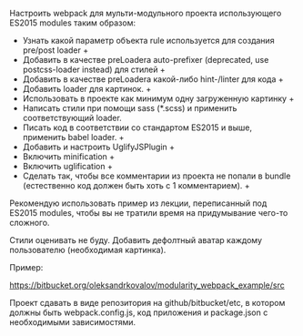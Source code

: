 Настроить webpack для мульти-модульного проекта использующего ES2015 modules таким образом: 
* Узнать какой параметр объекта rule используется для создания pre/post loader +
* Добавить в качестве preLoadera auto-prefixer (deprecated, use postcss-loader instead) для стилей +
* Добавить в качестве preLoadera какой-либо hint-/linter для кода +
* Добавить loader для картинок. +
* Использовать в проекте как минимум одну загруженную картинку +
* Написать стили при помощи sass (*.scss) и применить соответствующий loader. 
* Писать код в соответствии со стандартом ES2015 и выше, применить babel loader. +
* Добавить и настроить UglifyJSPlugin +
* Включить minification +
* Включить uglification +
* Сделать так, чтобы все комментарии из проекта не попали в bundle (естественно код должен быть хоть с 1 комментарием). +

Рекомендую использовать пример из лекции, переписанный под ES2015 modules,
чтобы вы не тратили время на придумывание чего-то сложного.

Стили оценивать не буду. Добавить дефолтный аватар каждому пользователю (необходимая картинка).

Пример:

https://bitbucket.org/oleksandrkovalov/modularity_webpack_example/src

Проект сдавать в виде репозитория на github/bitbucket/etc, в котором должны быть webpack.config.js,
код приложения и package.json с необходимыми зависимостями.
